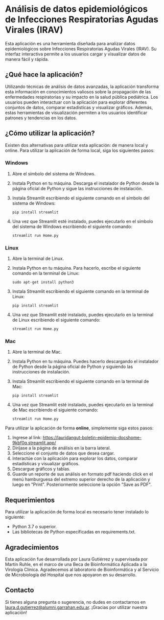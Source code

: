 # Análisis de datos epidemiológicos de Infecciones Respiratorias Agudas Virales (IRAV)
Esta aplicación es una herramienta diseñada para analizar datos epidemiológicos sobre Infecciones Respiratorias Agudas Virales (IRAV). Su interfaz interactiva permite a los usuarios cargar y visualizar datos de manera fácil y rápida.

## ¿Qué hace la aplicación?
Utilizando técnicas de análisis de datos avanzadas, la aplicación transforma esta información en conocimientos valiosos sobre la propagación de las enfermedades respiratorias y su impacto en la salud pública pediátrica. Los usuarios pueden interactuar con la aplicación para explorar diferentes conjuntos de datos, comparar estadísticas y visualizar gráficos. Además, estas herramientas de visualización permiten a los usuarios identificar patrones y tendencias en los datos.

## ¿Cómo utilizar la aplicación?
Existen dos alternativas para utilizar esta aplicación: de manera local y online.
Para utilizar la aplicación de forma local, siga los siguientes pasos:
### Windows
1. Abre el símbolo del sistema de Windows.
2. Instala Python en tu máquina. Descarga el instalador de Python desde la página oficial de Python y sigue las instrucciones de instalación.
3. Instala Streamlit escribiendo el siguiente comando en el símbolo del sistema de Windows:
      ```
      pip install streamlit
      ```  
4. Una vez que Streamlit esté instalado, puedes ejecutarlo en el símbolo del sistema de Windows escribiendo el siguiente comando:
      
      ```
      streamlit run Home.py
      ```

### Linux
1. Abre la terminal de Linux.
2. Instala Python en tu máquina. Para hacerlo, escribe el siguiente comando en la terminal de Linux:

    ```
    sudo apt-get install python3
    ```
3. Instala Streamlit escribiendo el siguiente comando en la terminal de Linux:

    ```
    pip install streamlit
    ```
4. Una vez que Streamlit esté instalado, puedes ejecutarlo en la terminal de Linux escribiendo el siguiente comando:

    ```
    streamlit run Home.py
    ```

### Mac
1. Abre la terminal de Mac.
2. Instala Python en tu máquina. Puedes hacerlo descargando el instalador de Python desde la página oficial de Python y siguiendo las instrucciones de instalación.
3. Instala Streamlit escribiendo el siguiente comando en la terminal de Mac:
  
    ```
    pip install streamlit
    ```
4. Una vez que Streamlit esté instalado, puedes ejecutarlo en la terminal de Mac escribiendo el siguiente comando:

    ```
    streamlit run Home.py
    ```  
  
  
Para utilizar la aplicación de forma **online**, simplemente siga estos pasos:

  1. Ingrese al link: https://lauridangut-boletin-epidemio-docshome-9kbf0q.streamlit.app/
  2. Diríjase a la página de análisis en la barra lateral.
  3. Seleccione el conjunto de datos que desea cargar.
  4. Interactúe con la aplicación para explorar los datos, comparar estadísticas y visualizar gráficos.
  5. Descargue gráficos y tablas.
  6. Guarde un reporte de sus análisis en formato pdf haciendo click en el menú hamburguesa del extremo superior derecho de la aplicación y luego en "Print". Posteriormente seleccione la opción "Save as PDF".

## Requerimientos
Para utilizar la aplicación de forma local es necesario tener instalado lo siguiente:

  - Python 3.7 o superior.
  - Las bibliotecas de Python especificadas en requirements.txt.

## Agradecimientos
Esta aplicación fue desarrollada por Laura Gutiérrez y supervisada por Martín Ruhle, en el marco de una Beca de Bioinformática Aplicada a la Virología Clínica. Agradecemos al laboratorio de Bioinformática y al Servicio de Microbiología del Hospital que nos apoyaron en su desarrollo.

## Contacto
Si tienes alguna pregunta o sugerencia, no dudes en contactarnos en laura.d.gutierrez@alumni.garrahan.edu.ar. ¡Gracias por utilizar nuestra aplicación!


